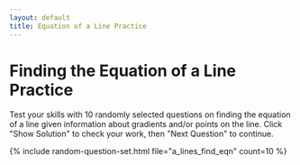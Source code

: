 ```yaml
---
layout: default
title: Equation of a Line Practice
---
```


# Finding the Equation of a Line Practice

Test your skills with 10 randomly selected questions on finding the equation of a line given information about gradients and/or points on the line. Click "Show Solution" to check your work, then "Next Question" to continue.

{% include random-question-set.html file="a_lines_find_eqn" count=10 %}
